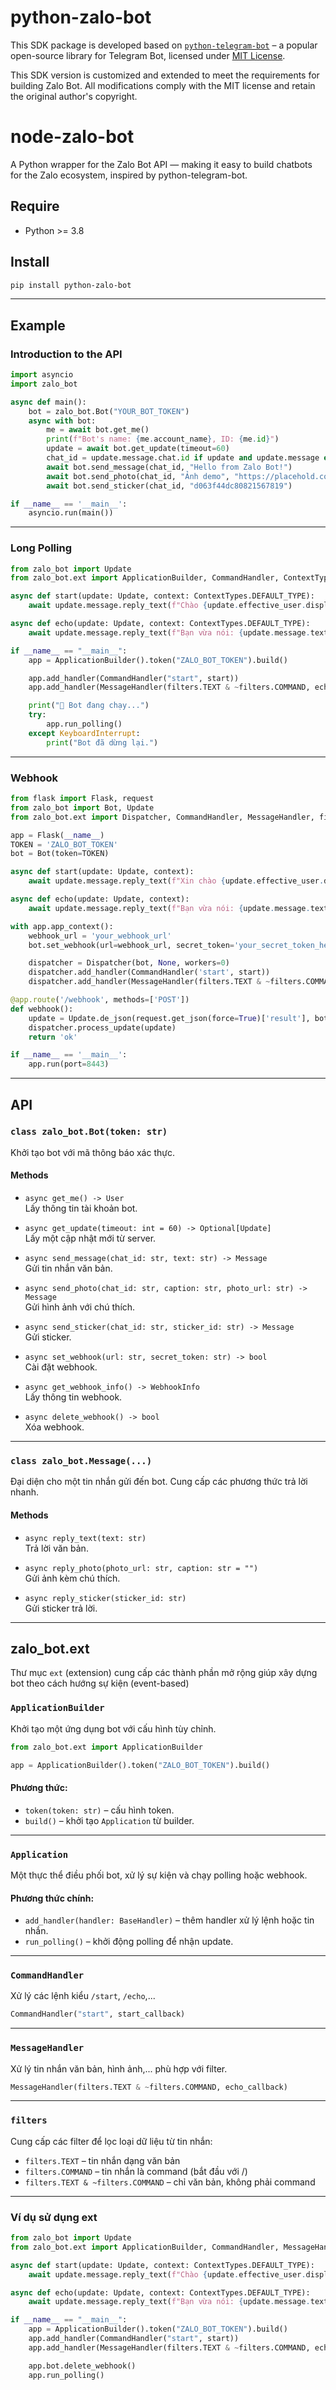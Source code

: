 # python-zalo-bot

This SDK package is developed based on [`python-telegram-bot`](https://github.com/python-telegram-bot/python-telegram-bot) – a popular open-source library for Telegram Bot, licensed under [MIT License](https://github.com/python-telegram-bot/python-telegram-bot/blob/master/LICENSE).

This SDK version is customized and extended to meet the requirements for building Zalo Bot. All modifications comply with the MIT license and retain the original author's copyright.

# node-zalo-bot

A Python wrapper for the Zalo Bot API — making it easy to build chatbots for the Zalo ecosystem, inspired by python-telegram-bot.

## Require

- Python >= 3.8

## Install

```sh
pip install python-zalo-bot
```

---

## Example

### Introduction to the API

```python
import asyncio
import zalo_bot

async def main():
    bot = zalo_bot.Bot("YOUR_BOT_TOKEN")
    async with bot:
        me = await bot.get_me()
        print(f"Bot's name: {me.account_name}, ID: {me.id}")
        update = await bot.get_update(timeout=60)
        chat_id = update.message.chat.id if update and update.message else "CHAT_ID"
        await bot.send_message(chat_id, "Hello from Zalo Bot!")
        await bot.send_photo(chat_id, "Ảnh demo", "https://placehold.co/600x400")
        await bot.send_sticker(chat_id, "d063f44dc80821567819")

if __name__ == '__main__':
    asyncio.run(main())
```

---

### Long Polling

```python
from zalo_bot import Update
from zalo_bot.ext import ApplicationBuilder, CommandHandler, ContextTypes, MessageHandler, filters

async def start(update: Update, context: ContextTypes.DEFAULT_TYPE):
    await update.message.reply_text(f"Chào {update.effective_user.display_name}! Tôi là chatbot!")

async def echo(update: Update, context: ContextTypes.DEFAULT_TYPE):
    await update.message.reply_text(f"Bạn vừa nói: {update.message.text}")

if __name__ == "__main__":
    app = ApplicationBuilder().token("ZALO_BOT_TOKEN").build()

    app.add_handler(CommandHandler("start", start))
    app.add_handler(MessageHandler(filters.TEXT & ~filters.COMMAND, echo))

    print("🤖 Bot đang chạy...")
    try:
        app.run_polling()
    except KeyboardInterrupt:
        print("Bot đã dừng lại.")
```

---

### Webhook

```python
from flask import Flask, request
from zalo_bot import Bot, Update
from zalo_bot.ext import Dispatcher, CommandHandler, MessageHandler, filters

app = Flask(__name__)
TOKEN = 'ZALO_BOT_TOKEN'
bot = Bot(token=TOKEN)

async def start(update: Update, context):
    await update.message.reply_text(f"Xin chào {update.effective_user.display_name}!")

async def echo(update: Update, context):
    await update.message.reply_text(f"Bạn vừa nói: {update.message.text}")

with app.app_context():
    webhook_url = 'your_webhook_url'
    bot.set_webhook(url=webhook_url, secret_token='your_secret_token_here')

    dispatcher = Dispatcher(bot, None, workers=0)
    dispatcher.add_handler(CommandHandler('start', start))
    dispatcher.add_handler(MessageHandler(filters.TEXT & ~filters.COMMAND, echo))

@app.route('/webhook', methods=['POST'])
def webhook():
    update = Update.de_json(request.get_json(force=True)['result'], bot)
    dispatcher.process_update(update)
    return 'ok'

if __name__ == '__main__':
    app.run(port=8443)
```

---

## API

### `class zalo_bot.Bot(token: str)`

Khởi tạo bot với mã thông báo xác thực.

#### Methods

- `async get_me() -> User`  
  Lấy thông tin tài khoản bot.

- `async get_update(timeout: int = 60) -> Optional[Update]`  
  Lấy một cập nhật mới từ server.

- `async send_message(chat_id: str, text: str) -> Message`  
  Gửi tin nhắn văn bản.

- `async send_photo(chat_id: str, caption: str, photo_url: str) -> Message`  
  Gửi hình ảnh với chú thích.

- `async send_sticker(chat_id: str, sticker_id: str) -> Message`  
  Gửi sticker.

- `async set_webhook(url: str, secret_token: str) -> bool`  
  Cài đặt webhook.

- `async get_webhook_info() -> WebhookInfo`  
  Lấy thông tin webhook.

- `async delete_webhook() -> bool`  
  Xóa webhook.

---

### `class zalo_bot.Message(...)`

Đại diện cho một tin nhắn gửi đến bot. Cung cấp các phương thức trả lời nhanh.

#### Methods

- `async reply_text(text: str)`  
  Trả lời văn bản.

- `async reply_photo(photo_url: str, caption: str = "")`  
  Gửi ảnh kèm chú thích.

- `async reply_sticker(sticker_id: str)`  
  Gửi sticker trả lời.

---

## zalo_bot.ext

Thư mục `ext` (extension) cung cấp các thành phần mở rộng giúp xây dựng bot theo cách hướng sự kiện (event-based)

### `ApplicationBuilder`

Khởi tạo một ứng dụng bot với cấu hình tùy chỉnh.

```python
from zalo_bot.ext import ApplicationBuilder

app = ApplicationBuilder().token("ZALO_BOT_TOKEN").build()
```

#### Phương thức:
- `token(token: str)` – cấu hình token.
- `build()` – khởi tạo `Application` từ builder.

---

### `Application`

Một thực thể điều phối bot, xử lý sự kiện và chạy polling hoặc webhook.

#### Phương thức chính:
- `add_handler(handler: BaseHandler)` – thêm handler xử lý lệnh hoặc tin nhắn.
- `run_polling()` – khởi động polling để nhận update.

---

### `CommandHandler`

Xử lý các lệnh kiểu `/start`, `/echo`,...

```python
CommandHandler("start", start_callback)
```

---

### `MessageHandler`

Xử lý tin nhắn văn bản, hình ảnh,... phù hợp với filter.

```python
MessageHandler(filters.TEXT & ~filters.COMMAND, echo_callback)
```

---

### `filters`

Cung cấp các filter để lọc loại dữ liệu từ tin nhắn:

- `filters.TEXT` – tin nhắn dạng văn bản
- `filters.COMMAND` – tin nhắn là command (bắt đầu với /)
- `filters.TEXT & ~filters.COMMAND` – chỉ văn bản, không phải command

---

### Ví dụ sử dụng ext

```python
from zalo_bot import Update
from zalo_bot.ext import ApplicationBuilder, CommandHandler, MessageHandler, filters, ContextTypes

async def start(update: Update, context: ContextTypes.DEFAULT_TYPE):
    await update.message.reply_text(f"Chào {update.effective_user.display_name}!")

async def echo(update: Update, context: ContextTypes.DEFAULT_TYPE):
    await update.message.reply_text(f"Bạn vừa nói: {update.message.text}")

if __name__ == "__main__":
    app = ApplicationBuilder().token("ZALO_BOT_TOKEN").build()
    app.add_handler(CommandHandler("start", start))
    app.add_handler(MessageHandler(filters.TEXT & ~filters.COMMAND, echo))

    app.bot.delete_webhook()
    app.run_polling()
```
